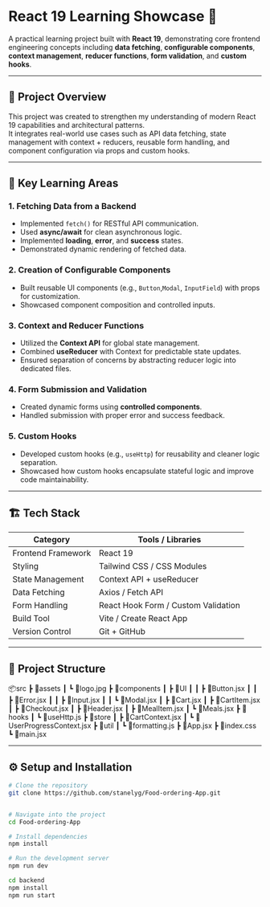 # React 19 Learning Showcase 🚀

A practical learning project built with **React 19**, demonstrating core frontend engineering concepts including **data fetching**, **configurable components**, **context management**, **reducer functions**, **form validation**, and **custom hooks**.

---

## 🎯 Project Overview

This project was created to strengthen my understanding of modern React 19 capabilities and architectural patterns.  
It integrates real-world use cases such as API data fetching, state management with context + reducers, reusable form handling, and component configuration via props and custom hooks.

---

## 🧩 Key Learning Areas

### 1. Fetching Data from a Backend
- Implemented `fetch()` for RESTful API communication.  
- Used **async/await** for clean asynchronous logic.  
- Implemented **loading**, **error**, and **success** states.  
- Demonstrated dynamic rendering of fetched data.

### 2. Creation of Configurable Components
- Built reusable UI components (e.g., `Button`,`Modal`, `InputField`) with props for customization.  
- Showcased component composition and controlled inputs.

### 3. Context and Reducer Functions
- Utilized the **Context API** for global state management.  
- Combined **useReducer** with Context for predictable state updates.  
- Ensured separation of concerns by abstracting reducer logic into dedicated files.

### 4. Form Submission and Validation
- Created dynamic forms using **controlled components**.    
- Handled submission with proper error and success feedback.

### 5. Custom Hooks
- Developed custom hooks (e.g., `useHttp`) for reusability and cleaner logic separation.  
- Showcased how custom hooks encapsulate stateful logic and improve code maintainability.

---

## 🏗️ Tech Stack

| Category | Tools / Libraries |
|-----------|------------------|
| Frontend Framework | React 19 |
| Styling | Tailwind CSS / CSS Modules |
| State Management | Context API + useReducer |
| Data Fetching | Axios / Fetch API |
| Form Handling | React Hook Form / Custom Validation |
| Build Tool | Vite / Create React App |
| Version Control | Git + GitHub |

---

## 📂 Project Structure

📦src
 ┣ 📂assets
 ┃ ┗ 📜logo.jpg
 ┣ 📂components
 ┃ ┣ 📂UI
 ┃ ┃ ┣ 📜Button.jsx
 ┃ ┃ ┣ 📜Error.jsx
 ┃ ┃ ┣ 📜Input.jsx
 ┃ ┃ ┗ 📜Modal.jsx
 ┃ ┣ 📜Cart.jsx
 ┃ ┣ 📜CartItem.jsx
 ┃ ┣ 📜Checkout.jsx
 ┃ ┣ 📜Header.jsx
 ┃ ┣ 📜MealItem.jsx
 ┃ ┗ 📜Meals.jsx
 ┣ 📂hooks
 ┃ ┗ 📜useHttp.js
 ┣ 📂store
 ┃ ┣ 📜CartContext.jsx
 ┃ ┗ 📜UserProgressContext.jsx
 ┣ 📂util
 ┃ ┗ 📜formatting.js
 ┣ 📜App.jsx
 ┣ 📜index.css
 ┗ 📜main.jsx

---

## ⚙️ Setup and Installation

```bash
# Clone the repository
git clone https://github.com/stanelyg/Food-ordering-App.git


# Navigate into the project
cd Food-ordering-App

# Install dependencies
npm install

# Run the development server
npm run dev

cd backend
npm install
npm run start

